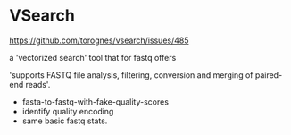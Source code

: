 # VSearch

https://github.com/torognes/vsearch/issues/485


a 'vectorized search' tool that for fastq offers

'supports FASTQ file analysis, filtering, conversion and merging of paired-end reads'.


- fasta-to-fastq-with-fake-quality-scores
- identify quality encoding
- same basic fastq stats.



